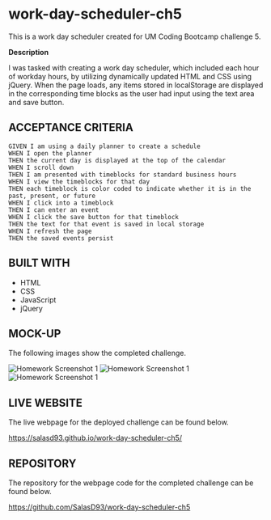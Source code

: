 # work-day-scheduler-ch5
This is a work day scheduler created for UM Coding Bootcamp challenge 5.


**Description**


I was tasked with creating a work day scheduler, which included each hour of workday hours, by utilizing dynamically updated HTML and CSS using jQuery. When the page loads, any items stored in localStorage are displayed in the corresponding time blocks as the user had input using the text area and save button.



## ACCEPTANCE CRITERIA


```
GIVEN I am using a daily planner to create a schedule
WHEN I open the planner
THEN the current day is displayed at the top of the calendar
WHEN I scroll down
THEN I am presented with timeblocks for standard business hours
WHEN I view the timeblocks for that day
THEN each timeblock is color coded to indicate whether it is in the past, present, or future
WHEN I click into a timeblock
THEN I can enter an event
WHEN I click the save button for that timeblock
THEN the text for that event is saved in local storage
WHEN I refresh the page
THEN the saved events persist
```


## BUILT WITH


- HTML
- CSS
- JavaScript
- jQuery



## MOCK-UP

The following images show the completed challenge.


![Homework Screenshot 1]()
![Homework Screenshot 1]()
![Homework Screenshot 1]()



## LIVE WEBSITE

The live webpage for the deployed challenge can be found below.


https://salasd93.github.io/work-day-scheduler-ch5/



## REPOSITORY

The repository for the webpage code for the completed challenge can be found below.

https://github.com/SalasD93/work-day-scheduler-ch5